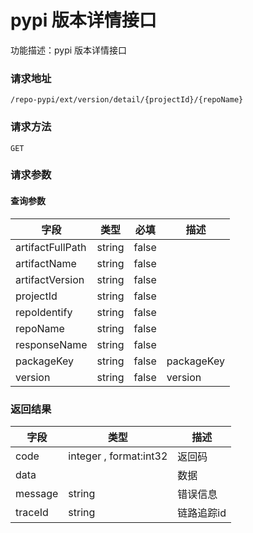 # pypi 版本详情接口
功能描述：pypi 版本详情接口

### 请求地址
```
/repo-pypi/ext/version/detail/{projectId}/{repoName}
```

### 请求方法
`GET`
### 请求参数

#### 查询参数

| 字段 | 类型 | 必填 | 描述 |
| -------- | -------- | -------- | -------- |
| artifactFullPath     | string   | false       |  |
| artifactName     | string   | false       |  |
| artifactVersion     | string   | false       |  |
| projectId     | string   | false       |  |
| repoIdentify     | string   | false       |  |
| repoName     | string   | false       |  |
| responseName     | string   | false       |  |
| packageKey     | string   | false       | packageKey |
| version     | string   | false       | version |



### 返回结果
| 字段 | 类型 | 描述 |
| -------- | -------- | -------- |
| code     | integer , format:int32  | 返回码 |
| data     |    | 数据 |
| message     | string   | 错误信息 |
| traceId     | string   | 链路追踪id |

